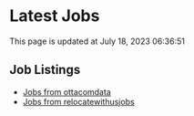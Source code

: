 # Latest Jobs

This page is updated at July 18, 2023 06:36:51

## Job Listings

- [Jobs from ottacomdata](jobs/ottacom.md)
- [Jobs from relocatewithusjobs](jobs/relocatewithus.md)
